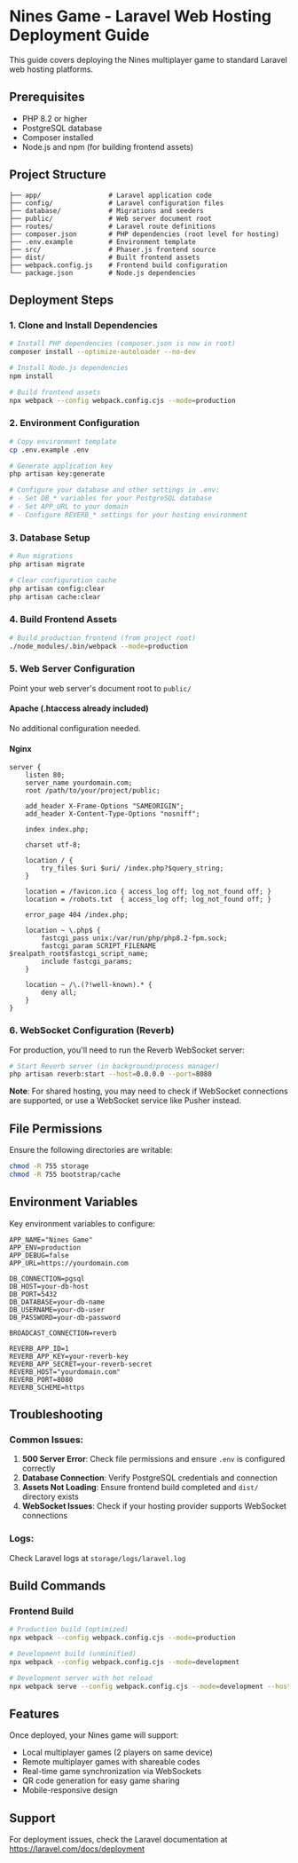 # Nines Game - Laravel Web Hosting Deployment Guide

This guide covers deploying the Nines multiplayer game to standard Laravel web hosting platforms.

## Prerequisites

- PHP 8.2 or higher
- PostgreSQL database
- Composer installed
- Node.js and npm (for building frontend assets)

## Project Structure

```
├── app/                 # Laravel application code
├── config/              # Laravel configuration files
├── database/            # Migrations and seeders
├── public/              # Web server document root
├── routes/              # Laravel route definitions
├── composer.json        # PHP dependencies (root level for hosting)
├── .env.example         # Environment template
├── src/                 # Phaser.js frontend source
├── dist/                # Built frontend assets
├── webpack.config.js    # Frontend build configuration
└── package.json         # Node.js dependencies
```

## Deployment Steps

### 1. Clone and Install Dependencies

```bash
# Install PHP dependencies (composer.json is now in root)
composer install --optimize-autoloader --no-dev

# Install Node.js dependencies
npm install

# Build frontend assets
npx webpack --config webpack.config.cjs --mode=production
```

### 2. Environment Configuration

```bash
# Copy environment template
cp .env.example .env

# Generate application key
php artisan key:generate

# Configure your database and other settings in .env:
# - Set DB_* variables for your PostgreSQL database
# - Set APP_URL to your domain
# - Configure REVERB_* settings for your hosting environment
```

### 3. Database Setup

```bash
# Run migrations
php artisan migrate

# Clear configuration cache
php artisan config:clear
php artisan cache:clear
```

### 4. Build Frontend Assets

```bash
# Build production frontend (from project root)
./node_modules/.bin/webpack --mode=production
```

### 5. Web Server Configuration

Point your web server's document root to `public/`

#### Apache (.htaccess already included)
No additional configuration needed.

#### Nginx
```nginx
server {
    listen 80;
    server_name yourdomain.com;
    root /path/to/your/project/public;

    add_header X-Frame-Options "SAMEORIGIN";
    add_header X-Content-Type-Options "nosniff";

    index index.php;

    charset utf-8;

    location / {
        try_files $uri $uri/ /index.php?$query_string;
    }

    location = /favicon.ico { access_log off; log_not_found off; }
    location = /robots.txt  { access_log off; log_not_found off; }

    error_page 404 /index.php;

    location ~ \.php$ {
        fastcgi_pass unix:/var/run/php/php8.2-fpm.sock;
        fastcgi_param SCRIPT_FILENAME $realpath_root$fastcgi_script_name;
        include fastcgi_params;
    }

    location ~ /\.(?!well-known).* {
        deny all;
    }
}
```

### 6. WebSocket Configuration (Reverb)

For production, you'll need to run the Reverb WebSocket server:

```bash
# Start Reverb server (in background/process manager)
php artisan reverb:start --host=0.0.0.0 --port=8080
```

**Note**: For shared hosting, you may need to check if WebSocket connections are supported, or use a WebSocket service like Pusher instead.

## File Permissions

Ensure the following directories are writable:
```bash
chmod -R 755 storage
chmod -R 755 bootstrap/cache
```

## Environment Variables

Key environment variables to configure:

```env
APP_NAME="Nines Game"
APP_ENV=production
APP_DEBUG=false
APP_URL=https://yourdomain.com

DB_CONNECTION=pgsql
DB_HOST=your-db-host
DB_PORT=5432
DB_DATABASE=your-db-name
DB_USERNAME=your-db-user
DB_PASSWORD=your-db-password

BROADCAST_CONNECTION=reverb

REVERB_APP_ID=1
REVERB_APP_KEY=your-reverb-key
REVERB_APP_SECRET=your-reverb-secret
REVERB_HOST="yourdomain.com"
REVERB_PORT=8080
REVERB_SCHEME=https
```

## Troubleshooting

### Common Issues:

1. **500 Server Error**: Check file permissions and ensure `.env` is configured correctly
2. **Database Connection**: Verify PostgreSQL credentials and connection
3. **Assets Not Loading**: Ensure frontend build completed and `dist/` directory exists
4. **WebSocket Issues**: Check if your hosting provider supports WebSocket connections

### Logs:
Check Laravel logs at `storage/logs/laravel.log`

## Build Commands

### Frontend Build
```bash
# Production build (optimized)
npx webpack --config webpack.config.cjs --mode=production

# Development build (unminified)
npx webpack --config webpack.config.cjs --mode=development

# Development server with hot reload
npx webpack serve --config webpack.config.cjs --mode=development --host=0.0.0.0 --port=3000
```

## Features

Once deployed, your Nines game will support:

- Local multiplayer games (2 players on same device)
- Remote multiplayer games with shareable codes
- Real-time game synchronization via WebSockets
- QR code generation for easy game sharing
- Mobile-responsive design

## Support

For deployment issues, check the Laravel documentation at https://laravel.com/docs/deployment